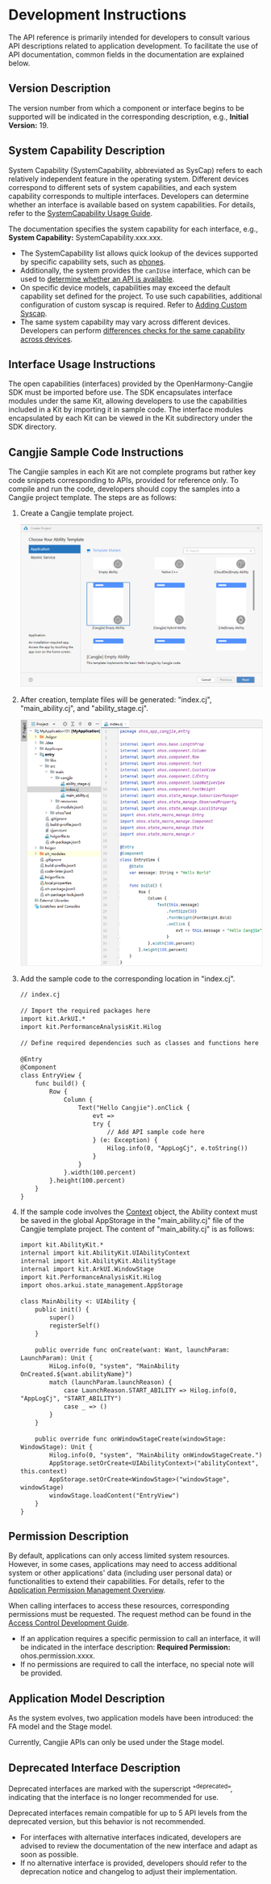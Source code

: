 # Development Instructions

The API reference is primarily intended for developers to consult various API descriptions related to application development. To facilitate the use of API documentation, common fields in the documentation are explained below.

## Version Description

The version number from which a component or interface begins to be supported will be indicated in the corresponding description, e.g., **Initial Version:** 19.

## System Capability Description

System Capability (SystemCapability, abbreviated as SysCap) refers to each relatively independent feature in the operating system. Different devices correspond to different sets of system capabilities, and each system capability corresponds to multiple interfaces. Developers can determine whether an interface is available based on system capabilities. For details, refer to the [SystemCapability Usage Guide](cj-syscap.md).

The documentation specifies the system capability for each interface, e.g., **System Capability:** SystemCapability.xxx.xxx.

- The SystemCapability list allows quick lookup of the devices supported by specific capability sets, such as [phones](./cj-phone-syscap-list.md).
- Additionally, the system provides the `canIUse` interface, which can be used to [determine whether an API is available](cj-syscap.md#判断api是否可以使用).
- On specific device models, capabilities may exceed the default capability set defined for the project. To use such capabilities, additional configuration of custom syscap is required. Refer to [Adding Custom Syscap](./cj-syscap.md#加入自定义syscap).
- The same system capability may vary across different devices. Developers can perform [differences checks for the same capability across devices](./cj-syscap.md#不同设备相同能力的差异检查).

## Interface Usage Instructions

The open capabilities (interfaces) provided by the OpenHarmony-Cangjie SDK must be imported before use. The SDK encapsulates interface modules under the same Kit, allowing developers to use the capabilities included in a Kit by importing it in sample code. The interface modules encapsulated by each Kit can be viewed in the Kit subdirectory under the SDK directory.

## Cangjie Sample Code Instructions

The Cangjie samples in each Kit are not complete programs but rather key code snippets corresponding to APIs, provided for reference only. To compile and run the code, developers should copy the samples into a Cangjie project template. The steps are as follows:

1. Create a Cangjie template project.

    ![image-Create-CJ-Application](./figures/image-Create-CJ-Application.png)

2. After creation, template files will be generated: "index.cj", "main_ability.cj", and "ability_stage.cj".

    ![image-CJ-Demo](./figures/image-CJ-Demo.png)

3. Add the sample code to the corresponding location in "index.cj".

    ```cangjie
    // index.cj

    // Import the required packages here
    import kit.ArkUI.*
    import kit.PerformanceAnalysisKit.Hilog

    // Define required dependencies such as classes and functions here

    @Entry
    @Component
    class EntryView {
        func build() {
            Row {
                Column {
                    Text("Hello Cangjie").onClick {
                        evt =>
                        try {
                            // Add API sample code here
                        } (e: Exception) {
                            Hilog.info(0, "AppLogCj", e.toString())
                        }
                    }
                }.width(100.percent)
            }.height(100.percent)
        }
    }
    ```

4. If the sample code involves the [Context](./apis/AbilityKit/cj-apis-ability.md#class-context) object, the Ability context must be saved in the global AppStorage in the "main_ability.cj" file of the Cangjie template project. The content of "main_ability.cj" is as follows:

    ```cangjie
    import kit.AbilityKit.*
    internal import kit.AbilityKit.UIAbilityContext
    internal import kit.AbilityKit.AbilityStage
    internal import kit.ArkUI.WindowStage
    import kit.PerformanceAnalysisKit.Hilog
    import ohos.arkui.state_management.AppStorage

    class MainAbility <: UIAbility {
        public init() {
            super()
            registerSelf()
        }

        public override func onCreate(want: Want, launchParam: LaunchParam): Unit {
            HiLog.info(0, "system", "MainAbility OnCreated.${want.abilityName}")
            match (launchParam.launchReason) {
                case LaunchReason.START_ABILITY => Hilog.info(0, "AppLogCj", "START_ABILITY")
                case _ => ()
            }
        }

        public override func onWindowStageCreate(windowStage: WindowStage): Unit {
            Hilog.info(0, "system", "MainAbility onWindowStageCreate.")
            AppStorage.setOrCreate<UIAbilityContext>("abilityContext", this.context)
            AppStorage.setOrCreate<WindowStage>("windowStage", windowStage)
            windowStage.loadContent("EntryView")
        }
    }
    ```

## Permission Description

By default, applications can only access limited system resources. However, in some cases, applications may need to access additional system or other applications' data (including user personal data) or functionalities to extend their capabilities. For details, refer to the [Application Permission Management Overview](../../Dev_Guide/source_zh_cn/security/AccessToken/cj-app-permission-mgmt-overview.md).

When calling interfaces to access these resources, corresponding permissions must be requested. The request method can be found in the [Access Control Development Guide](../../Dev_Guide/source_zh_cn/security/AccessToken/cj-determine-application-mode.md).

- If an application requires a specific permission to call an interface, it will be indicated in the interface description: **Required Permission:** ohos.permission.xxxx.
- If no permissions are required to call the interface, no special note will be provided.

## Application Model Description

As the system evolves, two application models have been introduced: the FA model and the Stage model.

Currently, Cangjie APIs can only be used under the Stage model.

## Deprecated Interface Description

Deprecated interfaces are marked with the superscript "<sup>deprecated</sup>", indicating that the interface is no longer recommended for use.

Deprecated interfaces remain compatible for up to 5 API levels from the deprecated version, but this behavior is not recommended.

- For interfaces with alternative interfaces indicated, developers are advised to review the documentation of the new interface and adapt as soon as possible.
- If no alternative interface is provided, developers should refer to the deprecation notice and changelog to adjust their implementation.